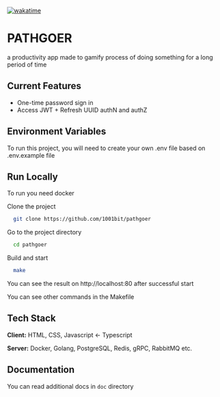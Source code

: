 
[![wakatime](https://wakatime.com/badge/github/1001bit/pathgoer.svg)](https://wakatime.com/badge/github/1001bit/pathgoer)

# PATHGOER

a productivity app made to gamify process of doing something for a long period of time
## Current Features

- One-time password sign in
- Access JWT + Refresh UUID authN and authZ
## Environment Variables

To run this project, you will need to create your own .env file based on .env.example file

## Run Locally

To run you need docker

Clone the project

```bash
  git clone https://github.com/1001bit/pathgoer
```

Go to the project directory

```bash
  cd pathgoer
```

Build and start

```bash
  make
```

You can see the result on http://localhost:80 after successful start

You can see other commands in the Makefile
## Tech Stack

**Client:** HTML, CSS, Javascript <- Typescript

**Server:** Docker, Golang, PostgreSQL, Redis, gRPC, RabbitMQ etc.


## Documentation

You can read additional docs in `doc` directory

